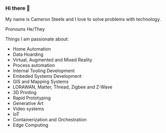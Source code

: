 ### Hi there 👋

My name is Cameron Steele and I love to solve problems with technology.

Pronouns He/They

Things I am passionate about:

- Home Automation
- Data Hoarding
- Virtual, Augmented and Mixed Reality
- Process automation
- Internal Tooling Development
- Embeded Systems Development
- GIS and Mapping Systems
- LORAWAN, Matter, Thread, Zigbee and Z-Wave
- 3D Printing
- Rapid Prototyping
- Generative Art
- Video systems
- IoT
- Containerization and Orchestration
- Edge Computing
